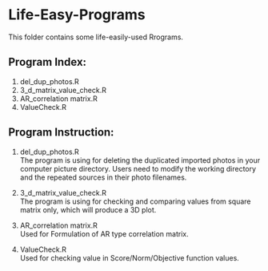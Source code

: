 # Life-Easy-Programs
This folder contains some life-easily-used Rrograms.

## Program Index: <br/>
1. del_dup_photos.R<br/>
2. 3_d_matrix_value_check.R<br/>
3. AR_correlation matrix.R<br/>
4. ValueCheck.R<br/>

## Program Instruction: <br/>
1. del_dup_photos.R <br/>
The program is using for deleting the duplicated imported photos in your computer picture directory. 
Users need to modify the working directory and the repeated sources in their photo filenames. <br/>

2. 3_d_matrix_value_check.R <br/>
The program is using for checking and comparing values from square matrix only, which will produce a 3D plot. <br/>

3. AR_correlation matrix.R<br/>
Used for Formulation of AR type correlation matrix. <br/>

4. ValueCheck.R<br/>
Used for checking value in Score/Norm/Objective function values. <br/>
